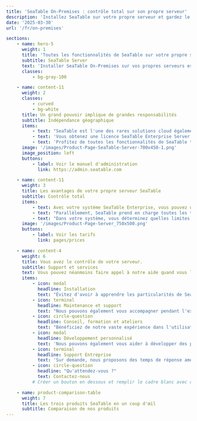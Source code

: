 ```yaml
---
title: 'SeaTable On-Premises : contrôle total sur son propre serveur'
description: 'Installez SeaTable sur votre propre serveur et gardez le contrôle total. Idéal pour les entreprises ayant des exigences de protection élevées'
date: '2025-03-30'
url: '/fr/on-premises'

sections:
    - name: hero-5
      weight: 1
      title: 'Toutes les fonctionnalités de SeaTable sur votre propre serveur'
      subtitle: SeaTable Server
      text: 'Installer SeaTable On-Premises sur vos propres serveurs est la solution idéale pour les entreprises qui veulent un contrôle total sur leurs données. Avec une seule instance - votre propre infrastructure - vous conservez une souveraineté absolue sur vos données et pouvez personnaliser entièrement le système selon vos besoins.'
      classes:
          - bg-gray-100

    - name: content-11
      weight: 2
      classes:
          - curved
          - bg-white
      title: Un grand pouvoir implique de grandes responsabilités
      subtitle: Indépendance géographique
      items:
          - text: "SeaTable est l'une des rares solutions cloud également disponible en version on-premise."
          - text: 'Vous obtenez une licence SeaTable Enterprise Server et pouvez installer le logiciel serveur où vous le souhaitez.'
          - text: 'Profitez de toutes les fonctionnalités de SeaTable tout en conservant votre indépendance : vous décidez du niveau de support que vous attendez de nous.'
      image: '/images/Product-Page-SeaTable-Server-700x450-1.png'
      image_position: left
      buttons:
          - label: Voir le manuel d'administration
            link: https://admin.seatable.com

    - name: content-11
      weight: 3
      title: Les avantages de votre propre serveur SeaTable
      subtitle: Contrôle total
      items:
          - text: Avec votre système SeaTable Enterprise, vous pouvez utiliser votre propre URL, modèles, codes couleur personnalisés ainsi que rôles et permissions.
          - text: "Parallèlement, SeaTable prend en charge toutes les techniques d'authentification courantes comme SAML, OAuth, Shibboleth, Active Directory et LDAP. Il permet l'authentification à deux facteurs et le single sign-on, et supporte les backends clusterisables comme Ceph et S3."
          - text: "Dans votre système, vous déterminez quelles limites d'API appliquer ou si aucune ne doit l'être."
      image: '/images/Product-Page-Server_750x500.png'
      buttons:
          - label: Voir les tarifs
            link: pages/prices

    - name: content-4
      weight: 6
      title: Vous avez le contrôle de votre serveur.
      subtitle: Support et services
      text: Vous pouvez néanmoins faire appel à notre aide quand vous le souhaitez.
      items:
          - icon: medal
            headline: Installation
            text: "Évitez d'avoir à apprendre les particularités de SeaTable. Nous nous chargeons de l'installation initiale pour vous."
          - icon: terminal
            headline: Maintenance et support
            text: "Nous pouvons également vous accompagner pendant l'exploitation. Des petites mises à jour aux mises à jour complètes du système d'exploitation, nous gérons tout."
          - icon: circle-question
            headline: Conseil, formation et ateliers
            text: "Bénéficiez de notre vaste expérience dans l'utilisation de SeaTable."
          - icon: medal
            headline: Développement personnalisé
            text: 'Nous pouvons également vous aider à développer des plugins, scripts ou modèles. Contactez-nous.'
          - icon: terminal
            headline: Support Entreprise
            text: 'Sur demande, nous proposons des temps de réponse améliorés et un support premium.'
          - icon: circle-question
            headline: "Qu'attendez-vous ?"
            text: Contactez-nous
          # Créer un bouton en dessous et remplir le cadre blanc avec du contenu

    - name: product-comparison-table
      weight: 7
      title: Les trois produits SeaTable en un coup d'œil
      subtitle: Comparaison de nos produits
---
```

